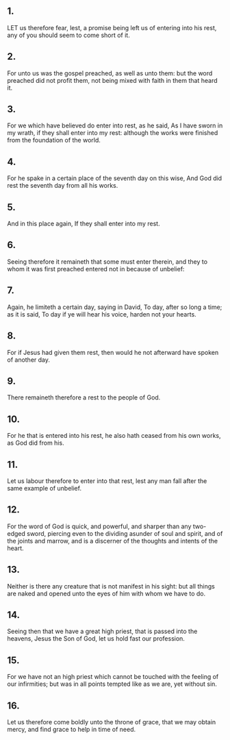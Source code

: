 ## 1.
LET us therefore fear, lest, a promise being left us of entering into his rest, any of you should seem to come short of it.
## 2.
For unto us was the gospel preached, as well as unto them: but the word preached did not profit them, not being mixed with faith in them that heard it.
## 3.
For we which have believed do enter into rest, as he said, As I have sworn in my wrath, if they shall enter into my rest: although the works were finished from the foundation of the world.
## 4.
For he spake in a certain place of the seventh day on this wise, And God did rest the seventh day from all his works.
## 5.
And in this place again, If they shall enter into my rest.
## 6.
Seeing therefore it remaineth that some must enter therein, and they to whom it was first preached entered not in because of unbelief:
## 7.
Again, he limiteth a certain day, saying in David, To day, after so long a time; as it is said, To day if ye will hear his voice, harden not your hearts.
## 8.
For if Jesus had given them rest, then would he not afterward have spoken of another day.
## 9.
There remaineth therefore a rest to the people of God.
## 10.
For he that is entered into his rest, he also hath ceased from his own works, as God did from his.
## 11.
Let us labour therefore to enter into that rest, lest any man fall after the same example of unbelief.
## 12.
For the word of God is quick, and powerful, and sharper than any two-edged sword, piercing even to the dividing asunder of soul and spirit, and of the joints and marrow, and is a discerner of the thoughts and intents of the heart.
## 13.
Neither is there any creature that is not manifest in his sight: but all things are naked and opened unto the eyes of him with whom we have to do.
## 14.
Seeing then that we have a great high priest, that is passed into the heavens, Jesus the Son of God, let us hold fast our profession.
## 15.
For we have not an high priest which cannot be touched with the feeling of our infirmities; but was in all points tempted like as we are, yet without sin.
## 16.
Let us therefore come boldly unto the throne of grace, that we may obtain mercy, and find grace to help in time of need.
